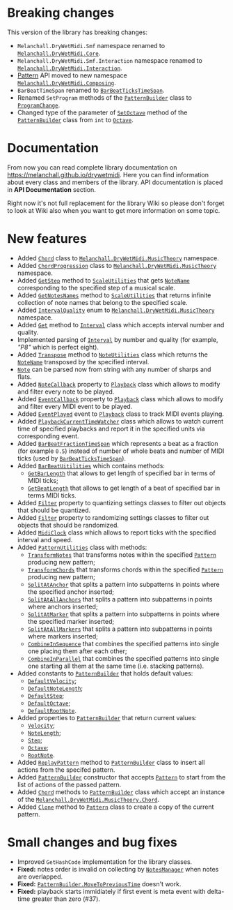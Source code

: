 # Breaking changes

This version of the library has breaking changes:

* `Melanchall.DryWetMidi.Smf` namespace renamed to [`Melanchall.DryWetMidi.Core`](https://melanchall.github.io/drywetmidi/api/Melanchall.DryWetMidi.Core.html).
* `Melanchall.DryWetMidi.Smf.Interaction` namespace renamed to [`Melanchall.DryWetMidi.Interaction`](https://melanchall.github.io/drywetmidi/api/Melanchall.DryWetMidi.Interaction.html).
* [Pattern](https://github.com/melanchall/drywetmidi/wiki/Pattern) API moved to new namespace [`Melanchall.DryWetMidi.Composing`](https://melanchall.github.io/drywetmidi/api/Melanchall.DryWetMidi.Composing.html).
* `BarBeatTimeSpan` renamed to [`BarBeatTicksTimeSpan`](https://melanchall.github.io/drywetmidi/api/Melanchall.DryWetMidi.Interaction.BarBeatTicksTimeSpan.html).
* Renamed `SetProgram` methods of the [`PatternBuilder`](https://melanchall.github.io/drywetmidi/api/Melanchall.DryWetMidi.Composing.PatternBuilder.html) class to [`ProgramChange`](https://melanchall.github.io/drywetmidi/api/Melanchall.DryWetMidi.Composing.PatternBuilder.html#Melanchall_DryWetMidi_Composing_PatternBuilder_ProgramChange_Melanchall_DryWetMidi_Common_SevenBitNumber_).
* Changed type of the parameter of [`SetOctave`](https://melanchall.github.io/drywetmidi/api/Melanchall.DryWetMidi.Composing.PatternBuilder.html#Melanchall_DryWetMidi_Composing_PatternBuilder_SetOctave_Melanchall_DryWetMidi_MusicTheory_Octave_) method of the [`PatternBuilder`](https://melanchall.github.io/drywetmidi/api/Melanchall.DryWetMidi.Composing.PatternBuilder.html) class from `int` to [`Octave`](https://melanchall.github.io/drywetmidi/api/Melanchall.DryWetMidi.MusicTheory.Octave.html).

# Documentation

From now you can read complete library documentation on https://melanchall.github.io/drywetmidi. Here you can find information about every class and members of the library. API documentation is placed in **API Documentation** section.

Right now it's not full replacement for the library Wiki so please don't forget to look at Wiki also when you want to get more information on some topic.

# New features

* Added [`Chord`](https://melanchall.github.io/drywetmidi/api/Melanchall.DryWetMidi.MusicTheory.Chord.html) class to [`Melanchall.DryWetMidi.MusicTheory`](https://melanchall.github.io/drywetmidi/api/Melanchall.DryWetMidi.MusicTheory.html) namespace.
* Added [`ChordProgression`](https://melanchall.github.io/drywetmidi/api/Melanchall.DryWetMidi.MusicTheory.ChordProgression.html) class to [`Melanchall.DryWetMidi.MusicTheory`](https://melanchall.github.io/drywetmidi/api/Melanchall.DryWetMidi.MusicTheory.html) namespace.
* Added [`GetStep`](https://melanchall.github.io/drywetmidi/api/Melanchall.DryWetMidi.MusicTheory.ScaleUtilities.html#Melanchall_DryWetMidi_MusicTheory_ScaleUtilities_GetStep_Melanchall_DryWetMidi_MusicTheory_Scale_System_Int32_) method to [`ScaleUtilities`](https://melanchall.github.io/drywetmidi/api/Melanchall.DryWetMidi.MusicTheory.ScaleUtilities.html) that gets [`NoteName`](https://melanchall.github.io/drywetmidi/api/Melanchall.DryWetMidi.MusicTheory.NoteName.html) corresponding to the specified step of a musical scale.
* Added [`GetNotesNames`](https://melanchall.github.io/drywetmidi/api/Melanchall.DryWetMidi.MusicTheory.ScaleUtilities.html#Melanchall_DryWetMidi_MusicTheory_ScaleUtilities_GetNotesNames_Melanchall_DryWetMidi_MusicTheory_Scale_) method to [`ScaleUtilities`](https://melanchall.github.io/drywetmidi/api/Melanchall.DryWetMidi.MusicTheory.ScaleUtilities.html) that returns infinite collection of note names that belong to the specified scale.
* Added [`IntervalQuality`](https://melanchall.github.io/drywetmidi/api/Melanchall.DryWetMidi.MusicTheory.IntervalQuality.html) enum to [`Melanchall.DryWetMidi.MusicTheory`](https://melanchall.github.io/drywetmidi/api/Melanchall.DryWetMidi.MusicTheory.html) namespace.
* Added [`Get`](https://melanchall.github.io/drywetmidi/api/Melanchall.DryWetMidi.MusicTheory.Interval.html#Melanchall_DryWetMidi_MusicTheory_Interval_Get_Melanchall_DryWetMidi_MusicTheory_IntervalQuality_System_Int32_) method to [`Interval`](https://melanchall.github.io/drywetmidi/api/Melanchall.DryWetMidi.MusicTheory.Interval.html) class which accepts interval number and quality.
* Implemented parsing of [`Interval`](https://melanchall.github.io/drywetmidi/api/Melanchall.DryWetMidi.MusicTheory.Interval.html) by number and quality (for example, _"P8"_ which is perfect eight).
* Added [`Transpose`](https://melanchall.github.io/drywetmidi/api/Melanchall.DryWetMidi.MusicTheory.NoteUtilities.html#Melanchall_DryWetMidi_MusicTheory_NoteUtilities_Transpose_Melanchall_DryWetMidi_MusicTheory_NoteName_Melanchall_DryWetMidi_MusicTheory_Interval_) method to [`NoteUtilities`](https://melanchall.github.io/drywetmidi/api/Melanchall.DryWetMidi.MusicTheory.NoteUtilities.html) class which returns the [`NoteName`](https://melanchall.github.io/drywetmidi/api/Melanchall.DryWetMidi.MusicTheory.NoteName.html) transposed by the specified interval.
* [`Note`](https://melanchall.github.io/drywetmidi/api/Melanchall.DryWetMidi.MusicTheory.Note.html) can be parsed now from string with any number of sharps and flats.
* Added [`NoteCallback`](https://melanchall.github.io/drywetmidi/api/Melanchall.DryWetMidi.Devices.Playback.html#Melanchall_DryWetMidi_Devices_Playback_NoteCallback) property to [`Playback`](https://melanchall.github.io/drywetmidi/api/Melanchall.DryWetMidi.Devices.Playback.html) class which allows to modify and filter every note to be played.
* Added [`EventCallback`](https://melanchall.github.io/drywetmidi/api/Melanchall.DryWetMidi.Devices.Playback.html#Melanchall_DryWetMidi_Devices_Playback_EventCallback) property to [`Playback`](https://melanchall.github.io/drywetmidi/api/Melanchall.DryWetMidi.Devices.Playback.html) class which allows to modify and filter every MIDI event to be played.
* Added [`EventPlayed`](https://melanchall.github.io/drywetmidi/api/Melanchall.DryWetMidi.Devices.Playback.html#Melanchall_DryWetMidi_Devices_Playback_EventPlayed) event to [`Playback`](https://melanchall.github.io/drywetmidi/api/Melanchall.DryWetMidi.Devices.Playback.html) class to track MIDI events playing.
* Added [`PlaybackCurrentTimeWatcher`](https://melanchall.github.io/drywetmidi/api/Melanchall.DryWetMidi.Devices.PlaybackCurrentTimeWatcher.html) class which allows to watch current time of specified playbacks and report it in the specified units via corresponding event.
* Added [`BarBeatFractionTimeSpan`](https://melanchall.github.io/drywetmidi/api/Melanchall.DryWetMidi.Interaction.BarBeatFractionTimeSpan.html) which represents a beat as a fraction (for example `0.5`) instead of number of whole beats and number of MIDI ticks (used by [`BarBeatTicksTimeSpan`](https://melanchall.github.io/drywetmidi/api/Melanchall.DryWetMidi.Interaction.BarBeatTicksTimeSpan.html)).
* Added [`BarBeatUitilities`](https://melanchall.github.io/drywetmidi/api/Melanchall.DryWetMidi.Interaction.BarBeatUtilities.html) which contains methods:
  * [`GetBarLength`](https://melanchall.github.io/drywetmidi/api/Melanchall.DryWetMidi.Interaction.BarBeatUtilities.html#Melanchall_DryWetMidi_Interaction_BarBeatUtilities_GetBarLength_System_Int64_Melanchall_DryWetMidi_Interaction_TempoMap_) that allows to get length of specified bar in terms of MIDI ticks;
  * [`GetBeatLength`](https://melanchall.github.io/drywetmidi/api/Melanchall.DryWetMidi.Interaction.BarBeatUtilities.html#Melanchall_DryWetMidi_Interaction_BarBeatUtilities_GetBeatLength_System_Int64_Melanchall_DryWetMidi_Interaction_TempoMap_) that allows to get length of a beat of specified bar in terms MIDI ticks.
* Added [`Filter`](https://melanchall.github.io/drywetmidi/api/Melanchall.DryWetMidi.Tools.QuantizingSettings-1.html#Melanchall_DryWetMidi_Tools_QuantizingSettings_1_Filter) property to quantizing settings classes to filter out objects that should be quantized.
* Added [`Filter`](https://melanchall.github.io/drywetmidi/api/Melanchall.DryWetMidi.Tools.RandomizingSettings-1.html#Melanchall_DryWetMidi_Tools_RandomizingSettings_1_Filter) property to randomizing settings classes to filter out objects that should be randomized.
* Added [`MidiClock`](https://melanchall.github.io/drywetmidi/api/Melanchall.DryWetMidi.Devices.MidiClock.html) class which allows to report ticks with the specified interval and speed.
* Added [`PatternUtilities`](https://melanchall.github.io/drywetmidi/api/Melanchall.DryWetMidi.Composing.PatternUtilities.html) class with methods:
  * [`TransformNotes`](https://melanchall.github.io/drywetmidi/api/Melanchall.DryWetMidi.Composing.PatternUtilities.html#Melanchall_DryWetMidi_Composing_PatternUtilities_TransformNotes_Melanchall_DryWetMidi_Composing_Pattern_Melanchall_DryWetMidi_Composing_NoteTransformation_System_Boolean_) that transforms notes within the specified [`Pattern`](https://melanchall.github.io/drywetmidi/api/Melanchall.DryWetMidi.Composing.Pattern.html) producing new pattern;
  * [`TransformChords`](https://melanchall.github.io/drywetmidi/api/Melanchall.DryWetMidi.Composing.PatternUtilities.html#Melanchall_DryWetMidi_Composing_PatternUtilities_TransformChords_Melanchall_DryWetMidi_Composing_Pattern_Melanchall_DryWetMidi_Composing_ChordTransformation_System_Boolean_) that transforms chords within the specified [`Pattern`](https://melanchall.github.io/drywetmidi/api/Melanchall.DryWetMidi.Composing.Pattern.html) producing new pattern;
  * [`SplitAtAnchor`](https://melanchall.github.io/drywetmidi/api/Melanchall.DryWetMidi.Composing.PatternUtilities.html#Melanchall_DryWetMidi_Composing_PatternUtilities_SplitAtAnchor_Melanchall_DryWetMidi_Composing_Pattern_System_Object_System_Boolean_) that splits a pattern into subpatterns in points where the specified anchor inserted;
  * [`SplitAtAllAnchors`](https://melanchall.github.io/drywetmidi/api/Melanchall.DryWetMidi.Composing.PatternUtilities.html#Melanchall_DryWetMidi_Composing_PatternUtilities_SplitAtAllAnchors_Melanchall_DryWetMidi_Composing_Pattern_System_Boolean_) that splits a pattern into subpatterns in points where anchors inserted;
  * [`SplitAtMarker`](https://melanchall.github.io/drywetmidi/api/Melanchall.DryWetMidi.Composing.PatternUtilities.html#Melanchall_DryWetMidi_Composing_PatternUtilities_SplitAtMarker_Melanchall_DryWetMidi_Composing_Pattern_System_String_System_Boolean_System_StringComparison_) that splits a pattern into subpatterns in points where the specified marker inserted;
  * [`SplitAtAllMarkers`](https://melanchall.github.io/drywetmidi/api/Melanchall.DryWetMidi.Composing.PatternUtilities.html#Melanchall_DryWetMidi_Composing_PatternUtilities_SplitAtAllMarkers_Melanchall_DryWetMidi_Composing_Pattern_System_Boolean_) that splits a pattern into subpatterns in points where markers inserted;
  * [`CombineInSequence`](https://melanchall.github.io/drywetmidi/api/Melanchall.DryWetMidi.Composing.PatternUtilities.html#Melanchall_DryWetMidi_Composing_PatternUtilities_CombineInSequence_System_Collections_Generic_IEnumerable_Melanchall_DryWetMidi_Composing_Pattern__) that combines the specified patterns into single one placing them after each other;
  * [`CombineInParallel`](https://melanchall.github.io/drywetmidi/api/Melanchall.DryWetMidi.Composing.PatternUtilities.html#Melanchall_DryWetMidi_Composing_PatternUtilities_CombineInParallel_System_Collections_Generic_IEnumerable_Melanchall_DryWetMidi_Composing_Pattern__) that combines the specified patterns into single one starting all them at the same time (i.e. stacking patterns).
* Added constants to [`PatternBuilder`](https://melanchall.github.io/drywetmidi/api/Melanchall.DryWetMidi.Composing.PatternBuilder.html) that holds default values:
  * [`DefaultVelocity`](https://melanchall.github.io/drywetmidi/api/Melanchall.DryWetMidi.Composing.PatternBuilder.html#Melanchall_DryWetMidi_Composing_PatternBuilder_DefaultVelocity);
  * [`DefaultNoteLength`](https://melanchall.github.io/drywetmidi/api/Melanchall.DryWetMidi.Composing.PatternBuilder.html#Melanchall_DryWetMidi_Composing_PatternBuilder_DefaultNoteLength);
  * [`DefaultStep`](https://melanchall.github.io/drywetmidi/api/Melanchall.DryWetMidi.Composing.PatternBuilder.html#Melanchall_DryWetMidi_Composing_PatternBuilder_DefaultStep);
  * [`DefaultOctave`](https://melanchall.github.io/drywetmidi/api/Melanchall.DryWetMidi.Composing.PatternBuilder.html#Melanchall_DryWetMidi_Composing_PatternBuilder_DefaultOctave);
  * [`DefaultRootNote`](https://melanchall.github.io/drywetmidi/api/Melanchall.DryWetMidi.Composing.PatternBuilder.html#Melanchall_DryWetMidi_Composing_PatternBuilder_DefaultRootNote).
* Added properties to [`PatternBuilder`](https://melanchall.github.io/drywetmidi/api/Melanchall.DryWetMidi.Composing.PatternBuilder.html) that return current values:
  * [`Velocity`](https://melanchall.github.io/drywetmidi/api/Melanchall.DryWetMidi.Composing.PatternBuilder.html#Melanchall_DryWetMidi_Composing_PatternBuilder_Velocity);
  * [`NoteLength`](https://melanchall.github.io/drywetmidi/api/Melanchall.DryWetMidi.Composing.PatternBuilder.html#Melanchall_DryWetMidi_Composing_PatternBuilder_NoteLength);
  * [`Step`](https://melanchall.github.io/drywetmidi/api/Melanchall.DryWetMidi.Composing.PatternBuilder.html#Melanchall_DryWetMidi_Composing_PatternBuilder_Step);
  * [`Octave`](https://melanchall.github.io/drywetmidi/api/Melanchall.DryWetMidi.Composing.PatternBuilder.html#Melanchall_DryWetMidi_Composing_PatternBuilder_Octave);
  * [`RootNote`](https://melanchall.github.io/drywetmidi/api/Melanchall.DryWetMidi.Composing.PatternBuilder.html#Melanchall_DryWetMidi_Composing_PatternBuilder_RootNote).
* Added [`ReplayPattern`](https://melanchall.github.io/drywetmidi/api/Melanchall.DryWetMidi.Composing.PatternBuilder.html#Melanchall_DryWetMidi_Composing_PatternBuilder_ReplayPattern_Melanchall_DryWetMidi_Composing_Pattern_) method to [`PatternBuilder`](https://melanchall.github.io/drywetmidi/api/Melanchall.DryWetMidi.Composing.PatternBuilder.html) class to insert all actions from the specifed pattern.
* Added [`PatternBuilder`](https://melanchall.github.io/drywetmidi/api/Melanchall.DryWetMidi.Composing.PatternBuilder.html) constructor that accepts [`Pattern`](https://melanchall.github.io/drywetmidi/api/Melanchall.DryWetMidi.Composing.Pattern.html) to start from the list of actions of the passed pattern.
* Added [`Chord`](https://melanchall.github.io/drywetmidi/api/Melanchall.DryWetMidi.Composing.PatternBuilder.html#Melanchall_DryWetMidi_Composing_PatternBuilder_Chord_Melanchall_DryWetMidi_MusicTheory_Chord_) methods to [`PatternBuilder`](https://melanchall.github.io/drywetmidi/api/Melanchall.DryWetMidi.Composing.PatternBuilder.html) class which accept an instance of the [`Melanchall.DryWetMidi.MusicTheory.Chord`](https://melanchall.github.io/drywetmidi/api/Melanchall.DryWetMidi.MusicTheory.Chord.html).
* Added [`Clone`](https://melanchall.github.io/drywetmidi/api/Melanchall.DryWetMidi.Composing.Pattern.html#Melanchall_DryWetMidi_Composing_Pattern_Clone) method to [`Pattern`](https://melanchall.github.io/drywetmidi/api/Melanchall.DryWetMidi.Composing.Pattern.html) class to create a copy of the current pattern.

# Small changes and bug fixes

* Improved `GetHashCode` implementation for the library classes.
* **Fixed:** notes order is invalid on collecting by [`NotesManager`](https://melanchall.github.io/drywetmidi/api/Melanchall.DryWetMidi.Interaction.NotesManager.html) when notes are overlapped.
* **Fixed:** [`PatternBuilder.MoveToPreviousTime`](https://melanchall.github.io/drywetmidi/api/Melanchall.DryWetMidi.Composing.PatternBuilder.html#Melanchall_DryWetMidi_Composing_PatternBuilder_MoveToPreviousTime) doesn't work.
* **Fixed:** playback starts immidiately if first event is meta event with delta-time greater than zero (#37).